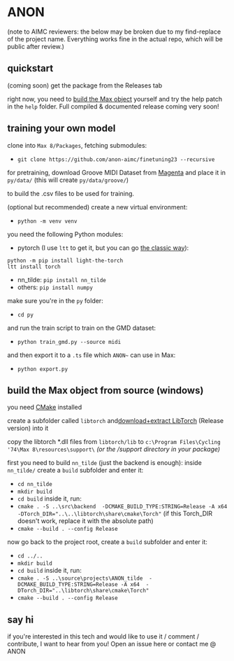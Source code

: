 # ANON

(note to AIMC reviewers: the below may be broken due to my find-replace of the project name. Everything works fine in the actual repo, which will be public after review.)

## quickstart

(coming soon) get the package from the Releases tab

right now, you need to [build the Max object](#build-the-max-object-from-source-windows) yourself and try the help patch in the `help` folder. Full compiled & documented release coming very soon!

## training your own model

clone into `Max 8/Packages`, fetching submodules: 
- `git clone https://github.com/anon-aimc/finetuning23 --recursive`

for pretraining, download Groove MIDI Dataset from [Magenta](https://magenta.tensorflow.org/datasets/groove#download)
and place it in `py/data/`
(this will create `py/data/groove/`)

to build the .csv files to be used for training.

(optional but recommended) create a new virtual environment:
- `python -m venv venv`

you need the following Python modules:
- pytorch (I use `ltt` to get it, but you can go [the classic way](https://pytorch.org/get-started/locally/)):
```
python -m pip install light-the-torch
ltt install torch
```
- nn_tilde:
`pip install nn_tilde`
- others:
`pip install numpy`

make sure you're in the `py` folder:
- `cd py`

and run the train script to train on the GMD dataset:
- `python train_gmd.py --source midi`

and then export it to a `.ts` file which `ANON~` can use in Max:
- `python export.py`


## build the Max object from source (windows)

you need [CMake](https://cmake.org/download/) installed

create a subfolder called `libtorch` and[download+extract LibTorch](https://pytorch.org/get-started/locally/) (Release version) into it

copy the libtorch *.dll files from `libtorch/lib` to `c:\Program Files\Cycling '74\Max 8\resources\support\` *(or the /support directory in your package)*

first you need to build `nn_tilde` (just the backend is enough): inside `nn_tilde/` create a `build` subfolder and enter it:
- `cd nn_tilde`
- `mkdir build`
- `cd build`
inside it, run:
- `cmake . -S ..\src\backend  -DCMAKE_BUILD_TYPE:STRING=Release -A x64 -DTorch_DIR="..\..\libtorch\share\cmake\Torch"` (if this Torch_DIR doesn't work, replace it with the absolute path)
- `cmake --build . --config Release`

now go back to the project root, create a `build` subfolder and enter it:
- `cd ../..`
- `mkdir build`
- `cd build`
inside it, run:
- `cmake . -S ..\source\projects\ANON_tilde  -DCMAKE_BUILD_TYPE:STRING=Release -A x64  -DTorch_DIR="..\libtorch\share\cmake\Torch"`
- `cmake --build . --config Release`

## say hi

if you're interested in this tech and would like to use it / comment / contribute, I want to hear from you! Open an issue here or contact me @ ANON
